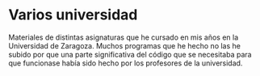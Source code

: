# Varios universidad
 Materiales de distintas asignaturas que he cursado en mis años en la Universidad de Zaragoza. Muchos programas que he hecho no las he subido por que una parte significativa del código que se necesitaba para que funcionase había sido hecho por los profesores de la universidad.
